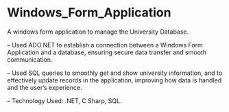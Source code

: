 # Windows_Form_Application
A windows form application to manage the University Database.

– Used ADO.NET to establish a connection between a Windows Form Application and a database, ensuring secure
data transfer and smooth communication.

– Used SQL queries to smoothly get and show university information, and to effectively update records in the
application, improving how data is handled and the user’s experience.

– Technology Used: .NET, C Sharp, SQL.
